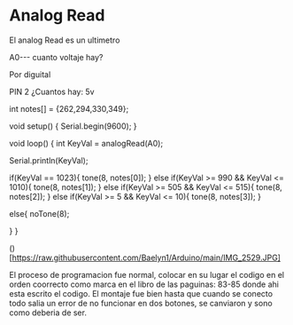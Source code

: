 # Analog Read

El analog Read es un ultimetro 

A0--- cuanto voltaje hay?

Por diguital

PIN 2 ¿Cuantos hay:
5v




int notes[] = {262,294,330,349};

void setup() {
  Serial.begin(9600);
}

void loop() {
  int KeyVal = analogRead(A0);

  Serial.println(KeyVal);

if(KeyVal == 1023){
  tone(8, notes[0]);
}
  else if(KeyVal >= 990 && KeyVal <= 1010){
    tone(8, notes[1]);
  }
  else if(KeyVal >= 505 && KeyVal <= 515){
    tone(8, notes[2]);
  }
  else if(KeyVal >= 5 && KeyVal <= 10){
    tone(8, notes[3]);
  }

  else{
    noTone(8);
    
  }
  }


() [https://raw.githubusercontent.com/Baelyn1/Arduino/main/IMG_2529.JPG] 

El proceso de programacion fue normal, colocar en su lugar el codigo en el orden coorrecto como marca en el libro de las paguinas: 83-85 donde ahi esta escrito el codigo.
El montaje fue bien hasta que cuando se conecto todo salia un error de no funcionar en dos botones, se canviaron y sono como deberia de ser.
